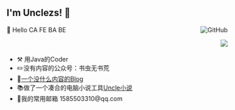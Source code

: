 ## I'm Unclezs! 👏

<a href="https://github.com/unclezs"><img align="right" alt="GitHub" src="https://img.shields.io/badge/dynamic/json?logo=github&label=GitHub+Followers&labelColor=282c34&color=181717&query=%24.data.totalSubs&url=https%3A%2F%2Fapi.spencerwoo.com%2Fsubstats%2F%3Fsource%3Dgithub%26queryKey%3DUnclezs&longCache=true"/></a>

🐰 Hello CA FE BA BE
<div style="display:flex; justify-content: space-between; align-content: center;">
    <ul >
        <li style="margin-top:20px">⚒️ 用Java的Coder</li>
        <li>✏️没有内容的公众号：书虫无书荒</li>
        <li>📝<a href='https://blog.unclezs.com'>一个没什么内容的Blog</a> </li>
        <li>📚做了一个凑合的电脑小说工具<a href="https://github.com/unclezs/NovedlHarvester">Uncle小说</a></li>
        <li>📧我的常用邮箱 1585503310@qq.com</li>
    </ul>
    <img aligh="right" src="https://github-readme-stats.vercel.app/api?username=unclezs&show_icons=true&theme=tokyonight&hide=contribs,prs"></img>
</div>

